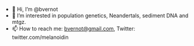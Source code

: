 - 👋 Hi, I’m @bvernot
- 👀 I’m interested in population genetics, Neandertals, sediment DNA and mtgz.
- 📫 How to reach me: bvernot@gmail.com, Twitter: twitter.com/melanoidin

<!---
bvernot/bvernot is a ✨ special ✨ repository because its `README.md` (this file) appears on your GitHub profile.
You can click the Preview link to take a look at your changes.
--->
